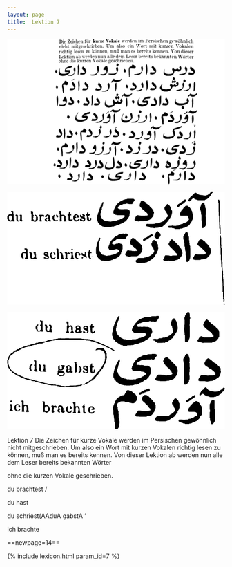 ```yaml
---
layout: page
title:  Lektion 7
---
```



![image](/assets/s/016.png-03.png)

![image](/assets/s/2col/016.png-17_1L.png)

![image](/assets/s/2col/016.png-17_2R.png)

Lektion 7 Die Zeichen für kurze Vokale werden im Persischen gewöhnlich
nicht mitgeschrieben. Um also ein Wort mit kurzen Vokalen richtig lesen
zu können, muß man es bereits kennen. Von dieser Lektion ab werden nun
alle dem Leser bereits bekannten Wörter

ohne die kurzen Vokale geschrieben.

du brachtest /

du hast

du schriest(AAduA gabstA ’

ich brachte





==newpage=14==

{% include lexicon.html param_id=7 %}